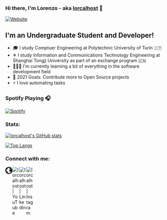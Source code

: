 ### Hi there, I'm Lorenzo - aka [lorcalhost][website] 👋
[![Website](https://img.shields.io/website?label=lorcalhost.com&style=for-the-badge&url=https%3A%2F%2Florcalhost.com)](https://lorcalhost.com)

## I'm an Undergraduate Student and Developer!
- 🎓 I study Comptuer Engineering at Polytechnic University of Turin :it:
- ✈ I study Information and Communications Technology Engineering at Shanghai Tongji University as part of an exchange program :cn:
- 👨🏻‍💻  I'm currently learning a bit of everything in the software development field
- 🥅 2021 Goals: Contribute more to Open Source projects
- ⚡ I love automating tasks

### Spotify Playing 🎧

[![Spotify](https://novatorem-nu-umber.vercel.app/api/spotify)](https://open.spotify.com/user/1169233185)

### Stats:

[![lorcalhost's GitHub stats](https://github-readme-stats.vercel.app/api?username=lorcalhost)](https://github.com/anuraghazra/github-readme-stats)

[![Top Langs](https://github-readme-stats.vercel.app/api/top-langs/?username=lorcalhost&layout=compact)](https://github.com/anuraghazra/github-readme-stats)

### Connect with me:

[<img align="left" alt="lorcalhost.com" width="22px" src="https://raw.githubusercontent.com/iconic/open-iconic/master/svg/globe.svg" />][website]
[<img align="left" alt="lorcalhost | YouTube" width="22px" src="https://cdn.jsdelivr.net/npm/simple-icons@v3/icons/youtube.svg" />][youtube]
[<img align="left" alt="lorcalhost | LinkedIn" width="22px" src="https://cdn.jsdelivr.net/npm/simple-icons@v3/icons/linkedin.svg" />][linkedin]
[<img align="left" alt="lorcalhost | Instagram" width="22px" src="https://cdn.jsdelivr.net/npm/simple-icons@v3/icons/instagram.svg" />][instagram]

[website]: https://lorcalhost.com
[youtube]: https://www.youtube.com/channel/UChxgTPA-zBJPfB7u7WeAE7w
[instagram]: https://instagram.com/lollocll
[linkedin]: https://www.linkedin.com/in/callegarilorenzo/
